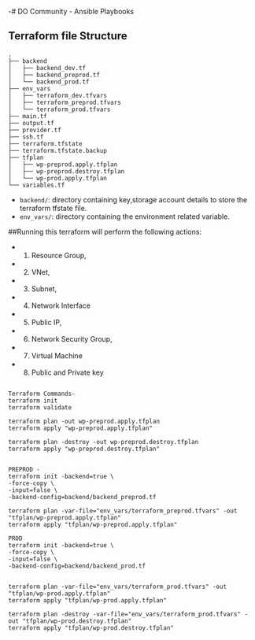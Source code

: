 -# DO Community - Ansible Playbooks





## Terraform file  Structure


```
.
├── backend
│   ├── backend_dev.tf
│   ├── backend_preprod.tf
│   └── backend_prod.tf
├── env_vars
│   ├── terraform_dev.tfvars
│   ├── terraform_preprod.tfvars
│   └── terraform_prod.tfvars
├── main.tf
├── output.tf
├── provider.tf
├── ssh.tf
├── terraform.tfstate
├── terraform.tfstate.backup
├── tfplan
│   ├── wp-preprod.apply.tfplan
│   ├── wp-preprod.destroy.tfplan
│   └── wp-prod.apply.tfplan
└── variables.tf

```


- `backend/`: directory containing key,storage account details to store the terraform tfstate file.
- `env_vars/`: directory containing the environment related variable.

##Running this terraform  will perform the following actions:

- 1. Resource Group, 
- 2. VNet, 
- 3. Subnet,
- 4. Network Interface
- 5. Public IP, 
- 6. Network Security Group,
- 7.  Virtual Machine
- 8. Public and Private key

```

Terraform Commands-
terraform init
terraform validate

terraform plan -out wp-preprod.apply.tfplan
terraform apply "wp-preprod.apply.tfplan"

terraform plan -destroy -out wp-preprod.destroy.tfplan
terraform apply "wp-preprod.destroy.tfplan"


PREPROD -
terraform init -backend=true \
-force-copy \
-input=false \
-backend-config=backend/backend_preprod.tf

terraform plan -var-file="env_vars/terraform_preprod.tfvars" -out "tfplan/wp-preprod.apply.tfplan"
terraform apply "tfplan/wp-preprod.apply.tfplan"

PROD
terraform init -backend=true \
-force-copy \
-input=false \
-backend-config=backend/backend_prod.tf


terraform plan -var-file="env_vars/terraform_prod.tfvars" -out "tfplan/wp-prod.apply.tfplan"
terraform apply "tfplan/wp-prod.apply.tfplan"

terraform plan -destroy -var-file="env_vars/terraform_prod.tfvars" -out "tfplan/wp-prod.destroy.tfplan"
terraform apply "tfplan/wp-prod.destroy.tfplan"

```
